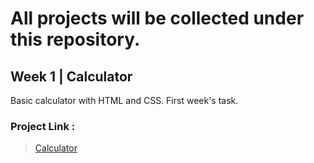 <h1> All projects will be collected under this repository.</h1>

## Week 1 | Calculator
Basic calculator with HTML and CSS. First week's task.
### Project Link :
> <a href="https://kmlisler.github.io/React.js-Bootcamp/Week%201%20-%20Calculator%20(%20HTML%20&%20CSS%20&%20JS%20)/"> Calculator </a>

